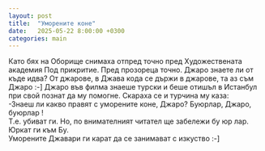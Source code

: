 ```yaml
---
layout: post
title:  "Уморените коне"
date:   2025-05-22 8:00:00 +0300
categories: main
---
```

Като бях на Оборище снимаха отпред точно пред Художествената академия Под прикритие. 
Пред прозореца точно. Джаро знаете ли от къде идва? 
От джарове, в Джава кода се държи в джарове, та аз съм Джаро :-] 
Джаро във филма знаеше турски и беше отишъл в Истанбул при свой познат да му помогне. 
Скараха се и турчина му каза:  
-Знаеш ли какво правят с уморените коне, Джаро? Буюрлар, Джаро, буюрлар !    
Т.е. убиват ги. Но, по внимателният читател ще забележи бу юр лар. Юркат ги към Бу.  
Уморените Джавари ги карат да се занимават с изкуство :-]